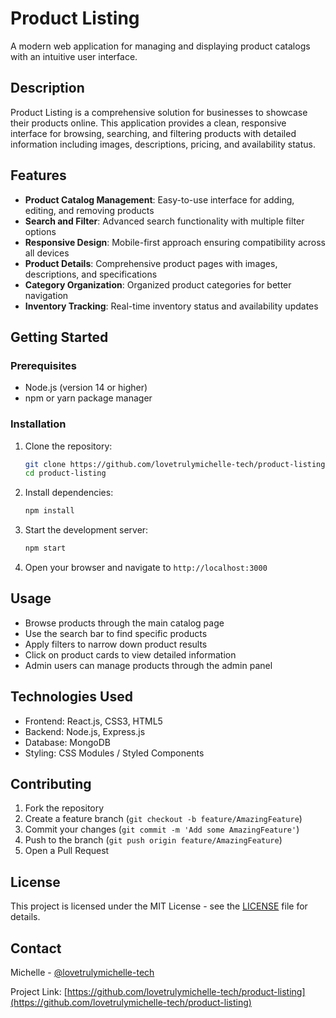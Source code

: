 # Product Listing

A modern web application for managing and displaying product catalogs with an intuitive user interface.

## Description

Product Listing is a comprehensive solution for businesses to showcase their products online. This application provides a clean, responsive interface for browsing, searching, and filtering products with detailed information including images, descriptions, pricing, and availability status.

## Features

- **Product Catalog Management**: Easy-to-use interface for adding, editing, and removing products
- **Search and Filter**: Advanced search functionality with multiple filter options
- **Responsive Design**: Mobile-first approach ensuring compatibility across all devices
- **Product Details**: Comprehensive product pages with images, descriptions, and specifications
- **Category Organization**: Organized product categories for better navigation
- **Inventory Tracking**: Real-time inventory status and availability updates

## Getting Started

### Prerequisites

- Node.js (version 14 or higher)
- npm or yarn package manager

### Installation

1. Clone the repository:
   ```bash
   git clone https://github.com/lovetrulymichelle-tech/product-listing.git
   cd product-listing
   ```

2. Install dependencies:
   ```bash
   npm install
   ```

3. Start the development server:
   ```bash
   npm start
   ```

4. Open your browser and navigate to `http://localhost:3000`

## Usage

- Browse products through the main catalog page
- Use the search bar to find specific products
- Apply filters to narrow down product results
- Click on product cards to view detailed information
- Admin users can manage products through the admin panel

## Technologies Used

- Frontend: React.js, CSS3, HTML5
- Backend: Node.js, Express.js
- Database: MongoDB
- Styling: CSS Modules / Styled Components

## Contributing

1. Fork the repository
2. Create a feature branch (`git checkout -b feature/AmazingFeature`)
3. Commit your changes (`git commit -m 'Add some AmazingFeature'`)
4. Push to the branch (`git push origin feature/AmazingFeature`)
5. Open a Pull Request

## License

This project is licensed under the MIT License - see the [LICENSE](LICENSE) file for details.

## Contact

Michelle - [@lovetrulymichelle-tech](https://github.com/lovetrulymichelle-tech)

Project Link: [https://github.com/lovetrulymichelle-tech/product-listing](https://github.com/lovetrulymichelle-tech/product-listing)